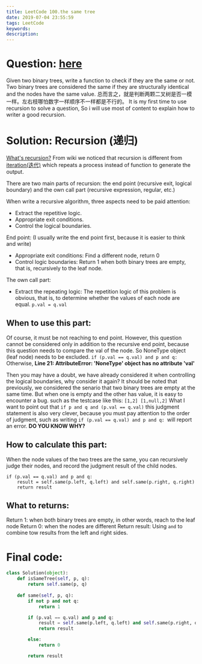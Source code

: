 ```yaml
---
title: LeetCode 100.the same tree
date: 2019-07-04 23:55:59
tags: LeetCode
keywords: 
description:
---
```

# Question: [here](https://leetcode.com/problems/same-tree/)
Given two binary trees, write a function to check if they are the same or not.
Two binary trees are considered the same if they are structurally identical and the nodes have the same value.
总而言之，就是判断两颗二叉树是否一模一样。左右枝哪怕数字一样顺序不一样都是不行的。
It is my first time to use recursion to solve a question, So i will use most of content to explain how to writer a good recursion.
<!-- more -->
# Solution: Recursion (递归)
[What's recursion?](https://en.wikipedia.org/wiki/Recursion_(computer_science)) From wiki we noticed that recursion is different from [iteration(迭代)](https://en.wikipedia.org/wiki/Iteration#Computing) which repeats a process instead of function to generate the output.

There are two main parts of recursion: the end point (recursive exit, logical boundary) and the own call part (recursive expression, regular, etc.)

When write a recursive algorithm, three aspects need to be paid attention: 
* Extract the repetitive logic. 
* Appropriate exit conditions. 
* Control the logical boundaries.

End point: (I usually write the end point first, because it is easier to think and write)
* Appropriate exit conditions: Find a different node, return 0
* Control logic boundaries: Return 1 when both binary trees are empty, that is, recursively to the leaf node.

The own call part:
* Extract the repeating logic: The repetition logic of this problem is obvious, that is, to determine whether the values of each node are equal. `p.val = q.val`

## **When** to use this part: 
Of course, it must be not reaching to end point. However, this question cannot be considered only in addition to the recursive end point, because this question needs to compare the val of the node. So NoneType object (leaf node) needs to be excluded.
    `if (p.val == q.val) and p and q: `
Otherwise, **Line 21: AttributeError: 'NoneType' object has no attribute 'val'**

Then you may have a doubt, we have already considered it when controlling the logical boundaries, why consider it again? It should be noted that previously, we considered the senario that two binary trees are empty at the same time. But when one is empty and the other has value, it is easy to encounter a bug. such as the testcase like this: `[1,2] [1,null,2]`
What I want to point out that `if p and q and (p.val == q.val)` this judgment statement is also very clever, because you must pay attention to the order of judgment, such as writing `if (p.val == q.val) and p and q: `will report an error. **DO YOU KNOW WHY?**

## **How** to calculate this part: 
When the node values of the two trees are the same, you can recursively judge their nodes, and record the judgment result of the child nodes.
```
if (p.val == q.val) and p and q: 
    result = self.same(p.left, q.left) and self.same(p.right, q.right)
    return result
```

## **What** to returns:
Return 1: when both binary trees are empty, in other words, reach to the leaf node
Return 0: when the nodes are different
Return result: Using `and` to combine tow results from the left and right sides.

# Final code:
```python
class Solution(object):
    def isSameTree(self, p, q):
        return self.same(p, q)
        
    def same(self, p, q):
        if not p and not q:
            return 1

        if (p.val == q.val) and p and q: 
            result = self.same(p.left, q.left) and self.same(p.right, q.right)
            return result

        else:
            return 0

        return result
```


